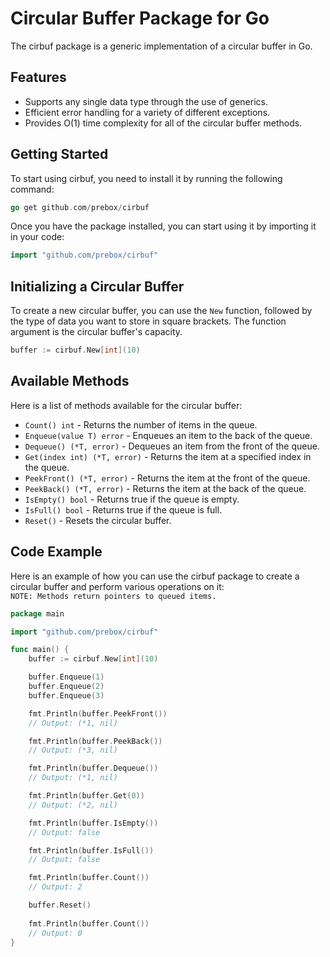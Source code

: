 # Circular Buffer Package for Go
The cirbuf package is a generic implementation of a circular buffer in Go.
## Features
* Supports any single data type through the use of generics.
* Efficient error handling for a variety of different exceptions.
* Provides O(1) time complexity for all of the circular buffer methods.
## Getting Started
To start using cirbuf, you need to install it by running the following command:
```go
go get github.com/prebox/cirbuf
```
Once you have the package installed, you can start using it by importing it in your code:
```go
import "github.com/prebox/cirbuf"
```
## Initializing a Circular Buffer
To create a new circular buffer, you can use the `New` function, followed by the type of data you want to store in square brackets. The function argument is the circular buffer's capacity.
```go
buffer := cirbuf.New[int](10)
```
## Available Methods
Here is a list of methods available for the circular buffer:
* `Count() int` - Returns the number of items in the queue.
* `Enqueue(value T) error` - Enqueues an item to the back of the queue.
* `Dequeue() (*T, error)` - Dequeues an item from the front of the queue.
* `Get(index int) (*T, error)` - Returns the item at a specified index in the queue.
* `PeekFront() (*T, error)` - Returns the item at the front of the queue.
* `PeekBack() (*T, error)` - Returns the item at the back of the queue.
* `IsEmpty() bool` - Returns true if the queue is empty.
* `IsFull() bool` - Returns true if the queue is full.
* `Reset()` - Resets the circular buffer.
## Code Example
Here is an example of how you can use the cirbuf package to create a circular buffer and perform various operations on it:  
`NOTE: Methods return pointers to queued items.`
```go
package main

import "github.com/prebox/cirbuf"

func main() {
	buffer := cirbuf.New[int](10)

	buffer.Enqueue(1)
	buffer.Enqueue(2)
	buffer.Enqueue(3)

	fmt.Println(buffer.PeekFront())
	// Output: (*1, nil)

	fmt.Println(buffer.PeekBack())
	// Output: (*3, nil)

	fmt.Println(buffer.Dequeue())
	// Output: (*1, nil)

	fmt.Println(buffer.Get(0))
	// Output: (*2, nil)

	fmt.Println(buffer.IsEmpty())
	// Output: false

	fmt.Println(buffer.IsFull())
	// Output: false

	fmt.Println(buffer.Count())
	// Output: 2

	buffer.Reset()
	
	fmt.Println(buffer.Count())
	// Output: 0
}
```
